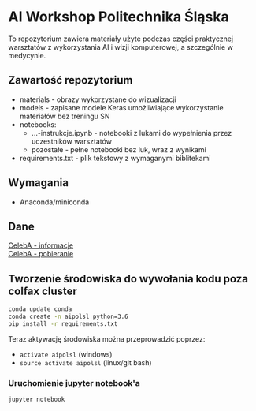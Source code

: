 # AI Workshop Politechnika Śląska

To repozytorium zawiera materiały użyte podczas części praktycznej warsztatów z wykorzystania AI i wizji komputerowej, a szczególnie w medycynie.  
  
## Zawartość repozytorium

* materials - obrazy wykorzystane do wizualizacji
* models - zapisane modele Keras umożliwiające wykorzystanie materiałów bez treningu SN
* notebooks:
    * ...-instrukcje.ipynb - notebooki z lukami do wypełnienia przez uczestników warsztatów
    * pozostałe - pełne notebooki bez luk, wraz z wynikami
* requirements.txt - plik tekstowy z wymaganymi biblitekami

## Wymagania

* Anaconda/miniconda

## Dane

[CelebA - informacje](http://mmlab.ie.cuhk.edu.hk/projects/CelebA.html)  
[CelebA - pobieranie](https://drive.google.com/file/d/0B7EVK8r0v71pZjFTYXZWM3FlRnM/view?usp=sharing)

## Tworzenie środowiska do wywołania kodu poza colfax cluster

```bash
conda update conda
conda create -n aipolsl python=3.6
pip install -r requirements.txt
```

Teraz aktywację środowiska można przeprowadzić poprzez:
* `activate aipolsl` (windows)
* `source activate aipolsl` (linux/git bash)

### Uruchomienie jupyter notebook'a
```bash
jupyter notebook
```

